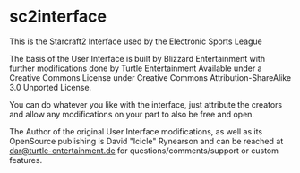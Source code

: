 sc2interface
============

This is the Starcraft2 Interface used by the Electronic Sports League

The basis of the User Interface is built by Blizzard Entertainment with further modifications done by Turtle Entertainment Available under a Creative Commons License under Creative Commons Attribution-ShareAlike 3.0 Unported License.

You can do whatever you like with the interface, just attribute the creators and allow any modifications 
on your part to also be free and open. 

The Author of the original User Interface modifications, as well as its OpenSource publishing is
David "Icicle" Rynearson and can be reached at dar@turtle-entertainment.de for questions/comments/support or custom features.
